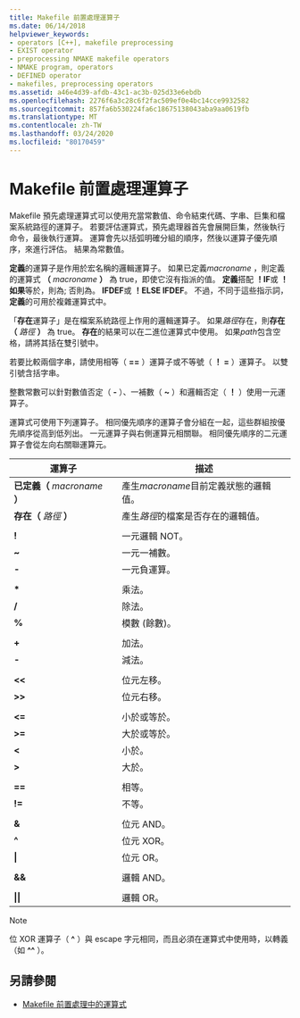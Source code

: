 ```yaml
---
title: Makefile 前置處理運算子
ms.date: 06/14/2018
helpviewer_keywords:
- operators [C++], makefile preprocessing
- EXIST operator
- preprocessing NMAKE makefile operators
- NMAKE program, operators
- DEFINED operator
- makefiles, preprocessing operators
ms.assetid: a46e4d39-afdb-43c1-ac3b-025d33e6ebdb
ms.openlocfilehash: 2276f6a3c28c6f2fac509ef0e4bc14cce9932582
ms.sourcegitcommit: 857fa6b530224fa6c18675138043aba9aa0619fb
ms.translationtype: MT
ms.contentlocale: zh-TW
ms.lasthandoff: 03/24/2020
ms.locfileid: "80170459"
---
```

# <a name="makefile-preprocessing-operators"></a>Makefile 前置處理運算子

Makefile 預先處理運算式可以使用充當常數值、命令結束代碼、字串、巨集和檔案系統路徑的運算子。 若要評估運算式，預先處理器首先會展開巨集，然後執行命令，最後執行運算。 運算會先以括弧明確分組的順序，然後以運算子優先順序，來進行評估。 結果為常數值。

**定義**的運算子是作用於宏名稱的邏輯運算子。 如果已定義*macroname* ，則定義的運算式 **（** _macroname_ **）** 為 true，即使它沒有指派的值。 **定義**搭配 **！IF**或 **！如果**等於，則為; 否則為。 **IFDEF**或 **！ELSE IFDEF**。 不過，不同于這些指示詞，**定義**的可用於複雜運算式中。

「**存在**運算子」是在檔案系統路徑上作用的邏輯運算子。 如果*路徑*存在，則**存在（** _路徑_ **）** 為 true。 **存在**的結果可以在二進位運算式中使用。 如果*path*包含空格，請將其括在雙引號中。

若要比較兩個字串，請使用相等（ **==** ）運算子或不等號（ **！ =** ）運算子。 以雙引號含括字串。

整數常數可以針對數值否定（ **-** ）、一補數（ **~** ）和邏輯否定（ **！** ）使用一元運算子。

運算式可使用下列運算子。 相同優先順序的運算子會分組在一起，這些群組按優先順序從高到低列出。 一元運算子與右側運算元相關聯。 相同優先順序的二元運算子會從左向右關聯運算元。

|運算子|描述|
|--------------|-----------------|
|**已定義（** *macroname* **）**|產生*macroname*目前定義狀態的邏輯值。|
|**存在（** *路徑* **）**|產生*路徑*的檔案是否存在的邏輯值。|
|||
|**!**|一元邏輯 NOT。|
|**~**|一元一補數。|
|**-**|一元負運算。|
|||
|**&#42;**|乘法。|
|**/**|除法。|
|**%**|模數 (餘數)。|
|||
|**+**|加法。|
|**-**|減法。|
|||
|**\<\<**|位元左移。|
|**>>**|位元右移。|
|||
|**\<=**|小於或等於。|
|**>=**|大於或等於。|
|**\<**|小於。|
|**>**|大於。|
|||
|**==**|相等。|
|**!=**|不等。|
|||
|**&**|位元 AND。|
|**^**|位元 XOR。|
|**&#124;**|位元 OR。|
|||
|**&&**|邏輯 AND。|
|||
|**&#124;&#124;**|邏輯 OR。|

> [!NOTE]
> 位 XOR 運算子（ **^** ）與 escape 字元相同，而且必須在運算式中使用時，以轉義（如 **^^** ）。

## <a name="see-also"></a>另請參閱

- [Makefile 前置處理中的運算式](expressions-in-makefile-preprocessing.md)
